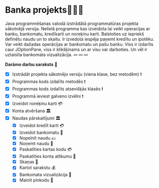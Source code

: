 # Banka projekts🤑🤑🤑
Java programmēšanas valodā izstrādātā programmatūras projekta sākotnējā versija. Nelielā programma kas izveidota lai veikt operacijas ar banku, bankomatu, kredīkarti un noreķinu karti. Balstoties uz iepriekš definētu naudu un to skaitu. Ir izvedota iespēja paņemt kredītu un ipotēku. Var veikt dažadas operācījas ar bankomatu un pašu banku. Viss ir izdarīts caur JOptionPane, viss ir klikšķinams un ar visu var darboties. Un vēl ir uztaisīta bankomata vizualizācija. 💤 💤 💤

**Darāmo darbu saraksts** 🧾
- [x] Izstrādāt projekta sākotnējo versiju (viena klase, bez metodēm) ❗️
- [x] Programmas kods izdalīts metodēs ❗️
- [x] Programmas kods izdalīts atsevišķās klasēs ❗️
- [x] Programmā ieviest galveno izvēlni ❗️
- [x] Izveidot noreķinu karti 💳
- [x] Konta atvēršana 🏛
- [x] Naudas pārskaitījumi 🏛 
	- [x] Izveidot kredīt karti 💳
	- [x] Izveidot bankomatu 🏧
	- [x] Nopelnīt naudu 💵
	- [x] Noņemt naudu 🎰
 	- [x] Paskatīties kartas kodu 💳
	- [x] Paskatīties konta atlikumu 🏧
	- [x] Skaņas 🎵
	- [x] Kartot sarakstu 💰
	- [x] Bankomata vizualizācija 🏧
 	- [x] Mainīt pinkodu 🔐
